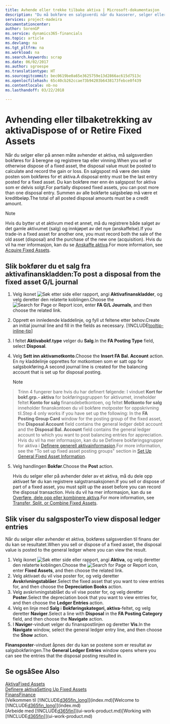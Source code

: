 ```yaml
---
title: Avhende eller trekke tilbake aktiva | Microsoft-dokumentasjon
description: "Du må bokføre en salgsverdi når du kasserer, selger eller trekker tilbake et aktivum."
services: project-madeira
documentationcenter: 
author: SorenGP
ms.service: dynamics365-financials
ms.topic: article
ms.devlang: na
ms.tgt_pltfrm: na
ms.workload: na
ms.search.keywords: scrap
ms.date: 06/02/2017
ms.author: sgroespe
ms.translationtype: HT
ms.sourcegitcommit: bec0619be0a65e3625759e13d2866ac615d7513c
ms.openlocfilehash: 65c40cb262ccae73b94203b6438173febce0f439
ms.contentlocale: nb-no
ms.lasthandoff: 03/22/2018

---
```

# <a name="dispose-of-or-retire-fixed-assets"></a><span data-ttu-id="b182d-103">Avhending eller tilbaketrekking av aktiva</span><span class="sxs-lookup"><span data-stu-id="b182d-103">Dispose of or Retire Fixed Assets</span></span>
<span data-ttu-id="b182d-104">Når du selger eller på annen måte avhender et aktiva, må salgsverdien bokføres for å beregne og registrere tap eller vinning.</span><span class="sxs-lookup"><span data-stu-id="b182d-104">When you sell or otherwise dispose of a fixed asset, the disposal value must be posted to calculate and record the gain or loss.</span></span> <span data-ttu-id="b182d-105">En salgspost må være den siste posten som bokføres for et aktiva.</span><span class="sxs-lookup"><span data-stu-id="b182d-105">A disposal entry must be the last entry posted for a fixed asset.</span></span> <span data-ttu-id="b182d-106">Du kan bokføre mer enn én salgspost for aktiva som er delvis solgt.</span><span class="sxs-lookup"><span data-stu-id="b182d-106">For partially disposed fixed assets, you can post more than one disposal entry.</span></span> <span data-ttu-id="b182d-107">Summen av alle bokførte salgsbeløp må være et kreditbeløp.</span><span class="sxs-lookup"><span data-stu-id="b182d-107">The total of all posted disposal amounts must be a credit amount.</span></span>  

> [!NOTE]  
>   <span data-ttu-id="b182d-108">Hvis du bytter ut et aktivum med et annet, må du registrere både salget av det gamle aktivumet (salg) og innkjøpet av det nye (anskaffelse).</span><span class="sxs-lookup"><span data-stu-id="b182d-108">If you trade-in a fixed asset for another one, you must record both the sale of the old asset (disposal) and the purchase of the new one (acquisition).</span></span> <span data-ttu-id="b182d-109">Hvis du vil ha mer informasjon, kan du se [Anskaffe aktiva](fa-how-acquire.md).</span><span class="sxs-lookup"><span data-stu-id="b182d-109">For more information, see [Acquire Fixed Assets](fa-how-acquire.md).</span></span>  

## <a name="to-post-a-disposal-from-the-fixed-asset-gl-journal"></a><span data-ttu-id="b182d-110">Slik bokfører du et salg fra aktivafinanskladden:</span><span class="sxs-lookup"><span data-stu-id="b182d-110">To post a disposal from the fixed asset G/L journal</span></span>
1. <span data-ttu-id="b182d-111">Velg ikonet ![Søk etter side eller rapport](media/ui-search/search_small.png "Søk etter side eller rapport"), angi **Aktivafinanskladder**, og velg deretter den relaterte koblingen.</span><span class="sxs-lookup"><span data-stu-id="b182d-111">Choose the ![Search for Page or Report](media/ui-search/search_small.png "Search for Page or Report icon") icon, enter **FA G/L Journals**, and then choose the related link.</span></span>  
2. <span data-ttu-id="b182d-112">Opprett en innledende kladdelinje, og fyll ut feltene etter behov.</span><span class="sxs-lookup"><span data-stu-id="b182d-112">Create an initial journal line and fill in the fields as necessary.</span></span> [!INCLUDE[tooltip-inline-tip](includes/tooltip-inline-tip_md.md)]  
3. <span data-ttu-id="b182d-113">I feltet **Aktivabokf.type** velger du **Salg**.</span><span class="sxs-lookup"><span data-stu-id="b182d-113">In the **FA Posting Type** field, select **Disposal**.</span></span>  
4. <span data-ttu-id="b182d-114">Velg **Sett inn aktivamotkonto**.</span><span class="sxs-lookup"><span data-stu-id="b182d-114">Choose the **Insert FA Bal. Account** action.</span></span> <span data-ttu-id="b182d-115">En ny kladdelinje opprettes for motkontoen som er satt opp for salgsbokføring.</span><span class="sxs-lookup"><span data-stu-id="b182d-115">A second journal line is created for the balancing account that is set up for disposal posting.</span></span>  

    > [!NOTE]  
>   <span data-ttu-id="b182d-116">Trinn 4 fungerer bare hvis du har definert følgende: I vinduet **Kort for bokf.grp.- aktiva** for bokføringsgruppen for aktivumet, inneholder feltet **Konto for salg** finansdebetkontoen, og feltet **Motkonto for salg** inneholder finanskontoen du vil bokføre motposter for oppskrivning til.</span><span class="sxs-lookup"><span data-stu-id="b182d-116">Step 4 only works if you have set up the following: In the **FA Posting Group Card** window for the posting group of the fixed asset, the **Disposal Account** field contains the general ledger debit account and the **Disposal Bal. Account** field contains the general ledger account to which you want to post balancing entries for appreciation.</span></span> <span data-ttu-id="b182d-117">Hvis du vil ha mer informasjon, kan du se Definere bokføringsgrupper for aktiva i [Definere generell aktivainformasjon](fa-how-setup-general.md).</span><span class="sxs-lookup"><span data-stu-id="b182d-117">For more information, see the "To set up fixed asset posting groups" section in [Set Up General Fixed Asset Information](fa-how-setup-general.md).</span></span>  
5. <span data-ttu-id="b182d-118">Velg handlingen **Bokfør**.</span><span class="sxs-lookup"><span data-stu-id="b182d-118">Choose the **Post** action.</span></span>  

    <span data-ttu-id="b182d-119">Hvis du selger eller på avhender deler av et aktiva, må du dele opp aktivaet før du kan registrere salgstransaksjonen.</span><span class="sxs-lookup"><span data-stu-id="b182d-119">If you sell or dispose of part of a fixed asset, you must split up the asset before you can record the disposal transaction.</span></span> <span data-ttu-id="b182d-120">Hvis du vil ha mer informasjon, kan du se [Overføre, dele opp eller kombinere aktiva](fa-how-trans-split-combine.md).</span><span class="sxs-lookup"><span data-stu-id="b182d-120">For more information, see [Transfer, Split, or Combine Fixed Assets](fa-how-trans-split-combine.md).</span></span>  

## <a name="to-view-disposal-ledger-entries"></a><span data-ttu-id="b182d-121">Slik viser du salgsposter</span><span class="sxs-lookup"><span data-stu-id="b182d-121">To view disposal ledger entries</span></span>
<span data-ttu-id="b182d-122">Når du selger eller avhender et aktiva, bokføres salgsverdien til finans der du kan se resultatet.</span><span class="sxs-lookup"><span data-stu-id="b182d-122">When you sell or dispose of a fixed asset, the disposal value is posted to the general ledger where you can view the result.</span></span>  

1. <span data-ttu-id="b182d-123">Velg ikonet ![Søk etter side eller rapport](media/ui-search/search_small.png "Søk etter side eller rapport"), angi **Aktiva**, og velg deretter den relaterte koblingen.</span><span class="sxs-lookup"><span data-stu-id="b182d-123">Choose the ![Search for Page or Report](media/ui-search/search_small.png "Search for Page or Report icon") icon, enter **Fixed Assets**, and then choose the related link.</span></span>  
2. <span data-ttu-id="b182d-124">Velg aktivaet du vil vise poster for, og velg deretter **Avskrivningstablåer**.</span><span class="sxs-lookup"><span data-stu-id="b182d-124">Select the fixed asset that you want to view entries for, and then choose the **Depreciation Books** action.</span></span>  
3. <span data-ttu-id="b182d-125">Velg avskrivningstablået du vil vise poster for, og velg deretter **Poster**.</span><span class="sxs-lookup"><span data-stu-id="b182d-125">Select the depreciation book that you want to view entries for, and then choose the **Ledger Entries** action.</span></span>  
4. <span data-ttu-id="b182d-126">Velg en linje med **Salg** i **Bokføringskategori, aktiva**-feltet, og velg deretter **Naviger**.</span><span class="sxs-lookup"><span data-stu-id="b182d-126">Select a line with **Disposal** in the **FA Posting Category** field, and then choose the **Navigate** action.</span></span>  
5. <span data-ttu-id="b182d-127">I **Naviger**-vinduet velger du finanspostlinjen og deretter **Vis**.</span><span class="sxs-lookup"><span data-stu-id="b182d-127">In the **Navigate** window, select the general ledger entry line, and then choose the **Show** action.</span></span>  

<span data-ttu-id="b182d-128">**Finansposter**-vinduet åpnes der du kan se postene som er resultat av salgsbokføringen.</span><span class="sxs-lookup"><span data-stu-id="b182d-128">The **General Ledger Entries** window opens where you can see the entries that the disposal posting resulted in.</span></span>  

## <a name="see-also"></a><span data-ttu-id="b182d-129">Se også</span><span class="sxs-lookup"><span data-stu-id="b182d-129">See Also</span></span>
[<span data-ttu-id="b182d-130">Aktiva</span><span class="sxs-lookup"><span data-stu-id="b182d-130">Fixed Assets</span></span>](fa-manage.md)  
[<span data-ttu-id="b182d-131">Definere aktiva</span><span class="sxs-lookup"><span data-stu-id="b182d-131">Setting Up Fixed Assets</span></span>](fa-setup.md)  
[<span data-ttu-id="b182d-132">Finans</span><span class="sxs-lookup"><span data-stu-id="b182d-132">Finance</span></span>](finance.md)  
<span data-ttu-id="b182d-133">[Velkommen til [!INCLUDE[d365fin_long](includes/d365fin_long_md.md)]](index.md)</span><span class="sxs-lookup"><span data-stu-id="b182d-133">[Welcome to [!INCLUDE[d365fin_long](includes/d365fin_long_md.md)]](index.md)</span></span>  
<span data-ttu-id="b182d-134">[Arbeide med [!INCLUDE[d365fin](includes/d365fin_md.md)]](ui-work-product.md)</span><span class="sxs-lookup"><span data-stu-id="b182d-134">[Working with [!INCLUDE[d365fin](includes/d365fin_md.md)]](ui-work-product.md)</span></span>

